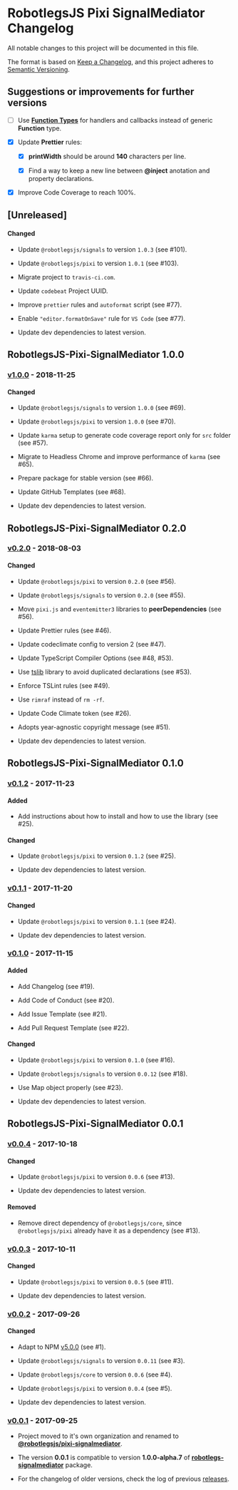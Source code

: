 # RobotlegsJS Pixi SignalMediator Changelog

All notable changes to this project will be documented in this file.

The format is based on [Keep a Changelog](https://keepachangelog.com/en/1.0.0/),
and this project adheres to [Semantic Versioning](https://semver.org/spec/v2.0.0.html).

## Suggestions or improvements for further versions

- [ ] Use [**Function Types**](https://www.typescriptlang.org/docs/handbook/functions.html) for handlers and callbacks instead of generic **Function** type.

- [x] Update **Prettier** rules:

  - [x] **printWidth** should be around **140** characters per line.

  - [x] Find a way to keep a new line between **@inject** anotation and property declarations.

- [x] Improve Code Coverage to reach 100%.

## [Unreleased]

<!--
Types of changes:

#### Added
- for new features.

#### Changed
- for changes in existing functionality.

#### Deprecated
- for soon-to-be removed features.

#### Removed
- for now removed features.

#### Fixed
- for any bug fixes.

#### Security
- in case of vulnerabilities.
-->

#### Changed

- Update `@robotlegsjs/signals` to version `1.0.3` (see #101).

- Update `@robotlegsjs/pixi` to version `1.0.1` (see #103).

- Migrate project to `travis-ci.com`.

- Update `codebeat` Project UUID.

- Improve `prettier` rules and `autoformat` script (see #77).

- Enable `"editor.formatOnSave"` rule for `VS Code` (see #77).

- Update dev dependencies to latest version.

## RobotlegsJS-Pixi-SignalMediator 1.0.0

### [v1.0.0](https://github.com/RobotlegsJS/RobotlegsJS-Pixi-SignalMediator/releases/tag/1.0.0) - 2018-11-25

#### Changed

- Update `@robotlegsjs/signals` to version `1.0.0` (see #69).

- Update `@robotlegsjs/pixi` to version `1.0.0` (see #70).

- Update `karma` setup to generate code coverage report only for `src` folder (see #57).

- Migrate to Headless Chrome and improve performance of `karma` (see #65).

- Prepare package for stable version (see #66).

- Update GitHub Templates (see #68).

- Update dev dependencies to latest version.

## RobotlegsJS-Pixi-SignalMediator 0.2.0

### [v0.2.0](https://github.com/RobotlegsJS/RobotlegsJS-Pixi-SignalMediator/releases/tag/0.2.0) - 2018-08-03

#### Changed

- Update `@robotlegsjs/pixi` to version `0.2.0` (see #56).

- Update `@robotlegsjs/signals` to version `0.2.0` (see #55).

- Move `pixi.js` and `eventemitter3` libraries to **peerDependencies** (see #56).

- Update Prettier rules (see #46).

- Update codeclimate config to version 2 (see #47).

- Update TypeScript Compiler Options (see #48, #53).

- Use [tslib](https://github.com/Microsoft/tslib) library to avoid duplicated declarations (see #53).

- Enforce TSLint rules (see #49).

- Use `rimraf` instead of `rm -rf`.

- Update Code Climate token (see #26).

- Adopts year-agnostic copyright message (see #51).

- Update dev dependencies to latest version.

## RobotlegsJS-Pixi-SignalMediator 0.1.0

### [v0.1.2](https://github.com/RobotlegsJS/RobotlegsJS-Pixi-SignalMediator/releases/tag/0.1.2) - 2017-11-23

#### Added

- Add instructions about how to install and how to use the library (see #25).

#### Changed

- Update `@robotlegsjs/pixi` to version `0.1.2` (see #25).

- Update dev dependencies to latest version.

### [v0.1.1](https://github.com/RobotlegsJS/RobotlegsJS-Pixi-SignalMediator/releases/tag/0.1.1) - 2017-11-20

#### Changed

- Update `@robotlegsjs/pixi` to version `0.1.1` (see #24).

- Update dev dependencies to latest version.

### [v0.1.0](https://github.com/RobotlegsJS/RobotlegsJS-Pixi-SignalMediator/releases/tag/0.1.0) - 2017-11-15

#### Added

- Add Changelog (see #19).

- Add Code of Conduct (see #20).

- Add Issue Template (see #21).

- Add Pull Request Template (see #22).

#### Changed

- Update `@robotlegsjs/pixi` to version `0.1.0` (see #16).

- Update `@robotlegsjs/signals` to version `0.0.12` (see #18).

- Use Map object properly (see #23).

- Update dev dependencies to latest version.

## RobotlegsJS-Pixi-SignalMediator 0.0.1

### [v0.0.4](https://github.com/RobotlegsJS/RobotlegsJS-Pixi-SignalMediator/releases/tag/0.0.4) - 2017-10-18

#### Changed

- Update `@robotlegsjs/pixi` to version `0.0.6` (see #13).

- Update dev dependencies to latest version.

#### Removed

- Remove direct dependency of `@robotlegsjs/core`, since `@robotlegsjs/pixi` already have it as a dependency (see #13).

### [v0.0.3](https://github.com/RobotlegsJS/RobotlegsJS-Pixi-SignalMediator/releases/tag/0.0.3) - 2017-10-11

#### Changed

- Update `@robotlegsjs/pixi` to version `0.0.5` (see #11).

- Update dev dependencies to latest version.

### [v0.0.2](https://github.com/RobotlegsJS/RobotlegsJS-Pixi-SignalMediator/releases/tag/0.0.2) - 2017-09-26

#### Changed

- Adapt to NPM [v5.0.0](http://blog.npmjs.org/post/161081169345/v500) (see #1).

- Update `@robotlegsjs/signals` to version `0.0.11` (see #3).

- Update `@robotlegsjs/core` to version `0.0.6` (see #4).

- Update `@robotlegsjs/pixi` to version `0.0.4` (see #5).

- Update dev dependencies to latest version.

### [v0.0.1](https://github.com/RobotlegsJS/RobotlegsJS-Pixi-SignalMediator/releases/tag/0.0.1) - 2017-09-25

- Project moved to it's own organization and renamed to [**@robotlegsjs/pixi-signalmediator**](https://www.npmjs.com/package/@robotlegsjs/pixi-signalmediator).

- The version **0.0.1** is compatible to version **1.0.0-alpha.7** of [**robotlegs-signalmediator**](https://www.npmjs.com/package/robotlegs-signalmediator) package.

- For the changelog of older versions, check the log of previous [releases](https://github.com/cuongdd2/RobotlegsJS-SignalMediator/releases).
